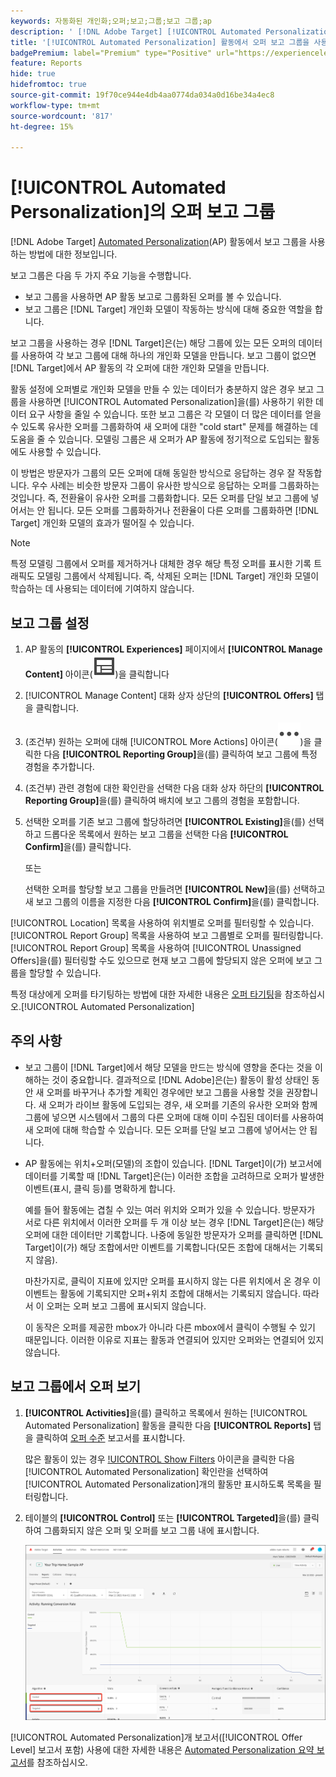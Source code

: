 ```yaml
---
keywords: 자동화된 개인화;오퍼;보고;그룹;보고 그룹;ap
description: ' [!DNL Adobe Target] [!UICONTROL Automated Personalization] 활동에서 오퍼 보고 그룹을 사용하는 방법을 알아봅니다.'
title: '[!UICONTROL Automated Personalization] 활동에서 오퍼 보고 그룹을 사용할 수 있습니까?'
badgePremium: label="Premium" type="Positive" url="https://experienceleague.adobe.com/docs/target/using/introduction/intro.html?lang=en#premium newtab=true" tooltip="Target Premium에 포함된 내용을 확인합니다."
feature: Reports
hide: true
hidefromtoc: true
source-git-commit: 19f70ce944e4db4aa0774da034a0d16be34a4ec8
workflow-type: tm+mt
source-wordcount: '817'
ht-degree: 15%

---
```


# [!UICONTROL Automated Personalization]의 오퍼 보고 그룹

[!DNL Adobe Target] [Automated Personalization](/help/main/c-activities/t-automated-personalization/automated-personalization.md)(AP) 활동에서 보고 그룹을 사용하는 방법에 대한 정보입니다.

보고 그룹은 다음 두 가지 주요 기능을 수행합니다.

* 보고 그룹을 사용하면 AP 활동 보고로 그룹화된 오퍼를 볼 수 있습니다.
* 보고 그룹은 [!DNL Target] 개인화 모델이 작동하는 방식에 대해 중요한 역할을 합니다.

보고 그룹을 사용하는 경우 [!DNL Target]은(는) 해당 그룹에 있는 모든 오퍼의 데이터를 사용하여 각 보고 그룹에 대해 하나의 개인화 모델을 만듭니다. 보고 그룹이 없으면 [!DNL Target]에서 AP 활동의 각 오퍼에 대한 개인화 모델을 만듭니다.

활동 설정에 오퍼별로 개인화 모델을 만들 수 있는 데이터가 충분하지 않은 경우 보고 그룹을 사용하면 [!UICONTROL Automated Personalization]을(를) 사용하기 위한 데이터 요구 사항을 줄일 수 있습니다. 또한 보고 그룹은 각 모델이 더 많은 데이터를 얻을 수 있도록 유사한 오퍼를 그룹화하여 새 오퍼에 대한 &quot;cold start&quot; 문제를 해결하는 데 도움을 줄 수 있습니다. 모델링 그룹은 새 오퍼가 AP 활동에 정기적으로 도입되는 활동에도 사용할 수 있습니다.

이 방법은 방문자가 그룹의 모든 오퍼에 대해 동일한 방식으로 응답하는 경우 잘 작동합니다. 우수 사례는 비슷한 방문자 그룹이 유사한 방식으로 응답하는 오퍼를 그룹화하는 것입니다. 즉, 전환율이 유사한 오퍼를 그룹화합니다. 모든 오퍼를 단일 보고 그룹에 넣어서는 안 됩니다. 모든 오퍼를 그룹화하거나 전환율이 다른 오퍼를 그룹화하면 [!DNL Target] 개인화 모델의 효과가 떨어질 수 있습니다.

>[!NOTE]
>
>특정 모델링 그룹에서 오퍼를 제거하거나 대체한 경우 해당 특정 오퍼를 표시한 기록 트래픽도 모델링 그룹에서 삭제됩니다. 즉, 삭제된 오퍼는 [!DNL Target] 개인화 모델이 학습하는 데 사용되는 데이터에 기여하지 않습니다.

## 보고 그룹 설정

1. AP 활동의 **[!UICONTROL Experiences]** 페이지에서 **[!UICONTROL Manage Content]** 아이콘(![콘텐츠 관리 아이콘](/help/main/assets/icons/Experience.svg))을 클릭합니다
1. [!UICONTROL Manage Content] 대화 상자 상단의 **[!UICONTROL Offers]** 탭을 클릭합니다.
1. (조건부) 원하는 오퍼에 대해 [!UICONTROL More Actions] 아이콘(![추가 작업 아이콘](/help/main/assets/icons/MoreSmall.svg))을 클릭한 다음 **[!UICONTROL Reporting Group]**&#x200B;을(를) 클릭하여 보고 그룹에 특정 경험을 추가합니다.

1. (조건부) 관련 경험에 대한 확인란을 선택한 다음 대화 상자 하단의 **[!UICONTROL Reporting Group]**&#x200B;을(를) 클릭하여 배치에 보고 그룹의 경험을 포함합니다.

1. 선택한 오퍼를 기존 보고 그룹에 할당하려면 **[!UICONTROL Existing]**&#x200B;을(를) 선택하고 드롭다운 목록에서 원하는 보고 그룹을 선택한 다음 **[!UICONTROL Confirm]**&#x200B;을(를) 클릭합니다.

   또는

   선택한 오퍼를 할당할 보고 그룹을 만들려면 **[!UICONTROL New]**&#x200B;을(를) 선택하고 새 보고 그룹의 이름을 지정한 다음 **[!UICONTROL Confirm]**&#x200B;을(를) 클릭합니다.

[!UICONTROL Location] 목록을 사용하여 위치별로 오퍼를 필터링할 수 있습니다. [!UICONTROL Report Group] 목록을 사용하여 보고 그룹별로 오퍼를 필터링합니다. [!UICONTROL Report Group] 목록을 사용하여 [!UICONTROL Unassigned Offers]을(를) 필터링할 수도 있으므로 현재 보고 그룹에 할당되지 않은 오퍼에 보고 그룹을 할당할 수 있습니다.

특정 대상에게 오퍼를 타기팅하는 방법에 대한 자세한 내용은 [오퍼 타기팅](/help/main/c-activities/t-automated-personalization/ap-target-offers.md#task_F207ED7A41B84FD39BB6FCBFABF4B23E)을 참조하십시오.[!UICONTROL Automated Personalization]

## 주의 사항

* 보고 그룹이 [!DNL Target]에서 해당 모델을 만드는 방식에 영향을 준다는 것을 이해하는 것이 중요합니다. 결과적으로 [!DNL Adobe]은(는) 활동이 활성 상태인 동안 새 오퍼를 바꾸거나 추가할 계획인 경우에만 보고 그룹을 사용할 것을 권장합니다. 새 오퍼가 라이브 활동에 도입되는 경우, 새 오퍼를 기존의 유사한 오퍼와 함께 그룹에 넣으면 시스템에서 그룹의 다른 오퍼에 대해 이미 수집된 데이터를 사용하여 새 오퍼에 대해 학습할 수 있습니다. 모든 오퍼를 단일 보고 그룹에 넣어서는 안 됩니다.

* AP 활동에는 위치+오퍼(모델)의 조합이 있습니다. [!DNL Target]이(가) 보고서에 데이터를 기록할 때 [!DNL Target]은(는) 이러한 조합을 고려하므로 오퍼가 발생한 이벤트(표시, 클릭 등)를 명확하게 합니다.

  예를 들어 활동에는 겹칠 수 있는 여러 위치와 오퍼가 있을 수 있습니다. 방문자가 서로 다른 위치에서 이러한 오퍼를 두 개 이상 보는 경우 [!DNL Target]은(는) 해당 오퍼에 대한 데이터만 기록합니다. 나중에 동일한 방문자가 오퍼를 클릭하면 [!DNL Target]이(가) 해당 조합에서만 이벤트를 기록합니다(모든 조합에 대해서는 기록되지 않음).

  마찬가지로, 클릭이 지표에 있지만 오퍼를 표시하지 않는 다른 위치에서 온 경우 이 이벤트는 활동에 기록되지만 오퍼+위치 조합에 대해서는 기록되지 않습니다. 따라서 이 오퍼는 오퍼 보고 그룹에 표시되지 않습니다.

  이 동작은 오퍼를 제공한 mbox가 아니라 다른 mbox에서 클릭이 수행될 수 있기 때문입니다. 이러한 이유로 지표는 활동과 연결되어 있지만 오퍼와는 연결되어 있지 않습니다.

## 보고 그룹에서 오퍼 보기

1. **[!UICONTROL Activities]**&#x200B;을(를) 클릭하고 목록에서 원하는 [!UICONTROL Automated Personalization] 활동을 클릭한 다음 **[!UICONTROL Reports]** 탭을 클릭하여 [오퍼 수준](/help/main/c-reports/personalization-reports/reports-ap.md) 보고서를 표시합니다.

   많은 활동이 있는 경우 [!UICONTROL Show Filters](단계) 아이콘을 클릭한 다음 [!UICONTROL Automated Personalization] 확인란을 선택하여 [!UICONTROL Automated Personalization]개의 활동만 표시하도록 목록을 필터링합니다.

1. 테이블의 **[!UICONTROL Control]** 또는 **[!UICONTROL Targeted]**&#x200B;을(를) 클릭하여 그룹화되지 않은 오퍼 및 오퍼를 보고 그룹 내에 표시합니다.

   ![오퍼 그룹: 제어 및 타깃팅](/help/main/c-reports/c-report-settings/assets/offer-groups.png)

[!UICONTROL Automated Personalization]개 보고서([!UICONTROL Offer Level] 보고서 포함) 사용에 대한 자세한 내용은 [Automated Personalization 요약 보고서](/help/main/c-reports/personalization-reports/reports-ap.md)를 참조하십시오.
